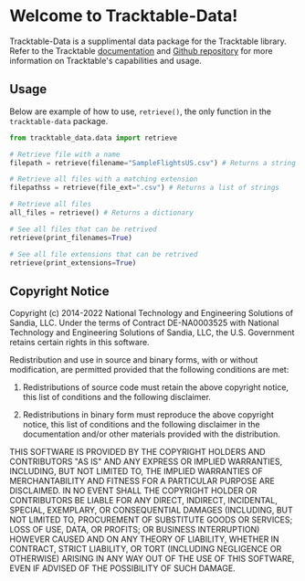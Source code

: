 # Welcome to Tracktable-Data!

Tracktable-Data is a supplimental data package for the Tracktable library. Refer to the
Tracktable [documentation](https://tracktable.readthedocs.org) and [Github repository](https://github.com/sandialabs/tracktable)
for more information on Tracktable's capabilities and usage.

## Usage
Below are example of how to use, `retrieve()`, the only function in the `tracktable-data` package.

```python
from tracktable_data.data import retrieve

# Retrieve file with a name
filepath = retrieve(filename="SampleFlightsUS.csv") # Returns a string

# Retrieve all files with a matching extension
filepathss = retrieve(file_ext=".csv") # Returns a list of strings

# Retrieve all files
all_files = retrieve() # Returns a dictionary

# See all files that can be retrived
retrieve(print_filenames=True)

# See all file extensions that can be retrived
retrieve(print_extensions=True)

```

## Copyright Notice

Copyright (c) 2014-2022 National Technology and Engineering
Solutions of Sandia, LLC. Under the terms of Contract DE-NA0003525
with National Technology and Engineering Solutions of Sandia, LLC,
the U.S. Government retains certain rights in this software.

Redistribution and use in source and binary forms, with or without
modification, are permitted provided that the following conditions
are met:

1. Redistributions of source code must retain the above copyright
   notice, this list of conditions and the following disclaimer.

2. Redistributions in binary form must reproduce the above copyright
   notice, this list of conditions and the following disclaimer in the
   documentation and/or other materials provided with the distribution.

THIS SOFTWARE IS PROVIDED BY THE COPYRIGHT HOLDERS AND CONTRIBUTORS
"AS IS" AND ANY EXPRESS OR IMPLIED WARRANTIES, INCLUDING, BUT NOT
LIMITED TO, THE IMPLIED WARRANTIES OF MERCHANTABILITY AND FITNESS FOR
A PARTICULAR PURPOSE ARE DISCLAIMED. IN NO EVENT SHALL THE COPYRIGHT
HOLDER OR CONTRIBUTORS BE LIABLE FOR ANY DIRECT, INDIRECT, INCIDENTAL,
SPECIAL, EXEMPLARY, OR CONSEQUENTIAL DAMAGES (INCLUDING, BUT NOT
LIMITED TO, PROCUREMENT OF SUBSTITUTE GOODS OR SERVICES; LOSS OF USE,
DATA, OR PROFITS; OR BUSINESS INTERRUPTION) HOWEVER CAUSED AND ON ANY
THEORY OF LIABILITY, WHETHER IN CONTRACT, STRICT LIABILITY, OR TORT
(INCLUDING NEGLIGENCE OR OTHERWISE) ARISING IN ANY WAY OUT OF THE USE
OF THIS SOFTWARE, EVEN IF ADVISED OF THE POSSIBILITY OF SUCH DAMAGE.